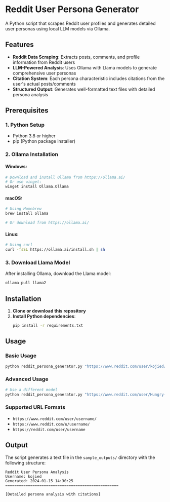 # Reddit User Persona Generator

A Python script that scrapes Reddit user profiles and generates detailed user personas using local LLM models via Ollama.

## Features

- **Reddit Data Scraping**: Extracts posts, comments, and profile information from Reddit users
- **LLM-Powered Analysis**: Uses Ollama with Llama models to generate comprehensive user personas
- **Citation System**: Each persona characteristic includes citations from the user's actual posts/comments
- **Structured Output**: Generates well-formatted text files with detailed persona analysis

## Prerequisites

### 1. Python Setup
- Python 3.8 or higher
- pip (Python package installer)

### 2. Ollama Installation

#### Windows:
```bash
# Download and install Ollama from https://ollama.ai/
# Or use winget:
winget install Ollama.Ollama
```

#### macOS:
```bash
# Using Homebrew
brew install ollama

# Or download from https://ollama.ai/
```

#### Linux:
```bash
# Using curl
curl -fsSL https://ollama.ai/install.sh | sh
```
### 3. Download Llama Model
After installing Ollama, download the Llama model:
```bash
ollama pull llama2
```

## Installation

1. **Clone or download this repository**
2. **Install Python dependencies**:
   ```bash
   pip install -r requirements.txt
   ```
## Usage

### Basic Usage
```bash
python reddit_persona_generator.py "https://www.reddit.com/user/kojied/"
```

### Advanced Usage
```bash
# Use a different model
python reddit_persona_generator.py "https://www.reddit.com/user/Hungry-Move-6603/" --model llama2:13b
```

### Supported URL Formats
- `https://www.reddit.com/user/username/`
- `https://www.reddit.com/u/username/`
- `https://reddit.com/user/username`

## Output

The script generates a text file in the `sample_outputs/` directory with the following structure:

```
Reddit User Persona Analysis
Username: kojied
Generated: 2024-01-15 14:30:25
==================================================

[Detailed persona analysis with citations]
```

